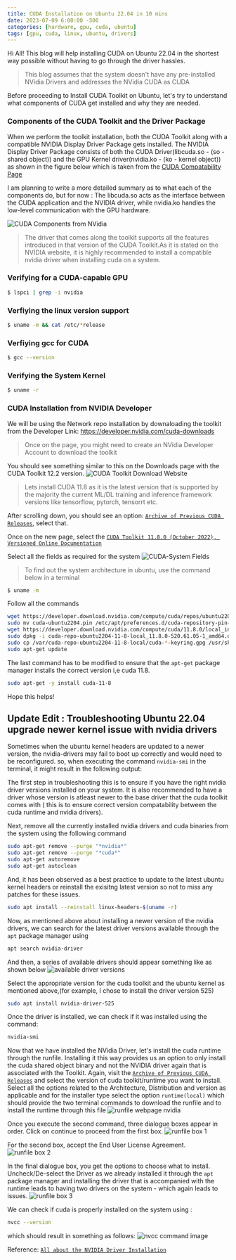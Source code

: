 ```yaml
---
title: CUDA Installation on Ubuntu 22.04 in 10 mins
date: 2023-07-09 6:00:00 -500
categories: [hardware, gpu, cuda, ubuntu]
tags: [gpu, cuda, linux, ubuntu, drivers]
---
```


Hi All! This blog will help installing CUDA on Ubuntu 22.04 in the shortest way possible without having to go through the driver hassles.

> This blog assumes that the system doesn't have any pre-installed NVidia Drivers and addresses the NVidia CUDA as CUDA

Before proceeding to Install CUDA Toolkit on Ubuntu, let's try to understand what components of CUDA get installed and why they are needed.

### Components of the CUDA Toolkit and the Driver Package
When we perform the toolkit installation, both the CUDA Toolkit along with a compatible NVIDIA Display Driver Package gets installed. The NVIDIA Display Driver Package consists of both the CUDA Driver(libcuda.so - (so - shared object)) and the GPU Kernel driver(nvidia.ko - (ko - kernel object)) as shown in the figure below which is taken from the [CUDA Compatability Page](https://docs.nvidia.com/deploy/cuda-compatibility/)

I am planning to write a more detailed summary as to what each of the components do, but for now : The libcuda.so acts as the interface between the CUDA application and the NVIDIA driver, while nvidia.ko handles the low-level communication with the GPU hardware.

![CUDA Components from NVidia](https://docs.nvidia.com/deploy/cuda-compatibility/graphics/CUDA-components.png)

> The driver that comes along the toolkit supports all the features introduced in that version of the CUDA Toolkit.As it is stated on the NVIDIA website, it is highly recommended to install a compatible nvidia driver when installing cuda on a system.


### Verifying for a CUDA-capable GPU  

```bash
$ lspci | grep -i nvidia
```
### Verfiying the linux version support 

```bash
$ uname -m && cat /etc/*release
```
### Verfiying gcc for CUDA

```bash
$ gcc --version
```
### Verifying the System Kernel 

```bash
$ uname -r
```
### CUDA Installation from NVIDIA Developer 

 We will be using the Network repo installation by downaloading the toolkit from the Developer Link: https://developer.nvidia.com/cuda-downloads

> Once on the page, you might need to create an NVidia Developer Account to download the toolkit

You should see something similar to this on the Downloads page with the CUDA Toolkit 12.2 version.
![CUDA Toolkit Download Website](/assets/img/07-09-cuda-installation/07-09-cuda-installation-11-8-website.png)

> Lets install CUDA 11.8 as it is the latest version that is supported by the majority the current ML/DL training and inference framework versions like tensorflow, pytorch, tensorrt etc. 

After scrolling down, you should see an option: 
[`Archive of Previous CUDA Releases`](https://developer.nvidia.com/cuda-toolkit-archive), select that. 

Once on the new page, select the [`CUDA Toolkit 11.8.0 (October 2022), Versioned Online Documentation`](https://developer.nvidia.com/cuda-11-8-0-download-archive)

Select all the fields as required for the system 
![CUDA-System Fields ](/assets/img/07-09-cuda-installation/07-09-cuda-installation-11-8-fields.png)

 > To find out the system architecture in ubuntu, use the command below in a terminal 

```bash
$ uname -m
```
Follow all the commands 
```bash 
wget https://developer.download.nvidia.com/compute/cuda/repos/ubuntu2204/x86_64/cuda-ubuntu2204.pin
sudo mv cuda-ubuntu2204.pin /etc/apt/preferences.d/cuda-repository-pin-600
wget https://developer.download.nvidia.com/compute/cuda/11.8.0/local_installers/cuda-repo-ubuntu2204-11-8-local_11.8.0-520.61.05-1_amd64.deb
sudo dpkg -i cuda-repo-ubuntu2204-11-8-local_11.8.0-520.61.05-1_amd64.deb
sudo cp /var/cuda-repo-ubuntu2204-11-8-local/cuda-*-keyring.gpg /usr/share/keyrings/
sudo apt-get update
```
The last command has to be modified to ensure that the `apt-get` package manager installs the correct version i,e cuda 11.8.

```bash 
sudo apt-get -y install cuda-11-8
```

Hope this helps! 

## Update Edit : Troubleshooting Ubuntu 22.04 upgrade newer kernel issue with nvidia drivers 

Sometimes when the ubuntu kernel headers are updated to a newer version, the nvidia-drivers may fail to boot up correctly and would need to be reconfigured. so, when executing the command `nvidia-smi` in the terminal, it might result in the following output: 

The first step in troubleshooting this is to ensure if you have the right nvidia driver versions installed on your system. It is also recommended to have a driver whose version is atleast newer to the base driver that the cuda toolkit comes with ( this is to ensure correct version compatability between the cuda runtime and nvidia drivers). 

Next, remove all the currently installed nvidia drivers and cuda binaries from the system using the following command 

```bash
sudo apt-get remove --purge "*nvidia*"
sudo apt-get remove --purge "*cuda*"
sudo apt-get autoremove 
sudo apt-get autoclean 
```
And, it has been observed as a best practice to update to the latest ubuntu kernel headers or reinstall the exisitng latest version so not to miss any patches for these issues. 

```bash
sudo apt install --reinstall linux-headers-$(uname -r)
```

Now, as mentioned above about installing a newer version of the nvidia drivers, we can search for the latest driver versions available through the `apt` package manager using 

```bash 
apt search nvidia-driver
```
And then, a series of available drivers should appear something like as shown below
![available driver versions](/assets/img/07-09-cuda-installation/07-09-cuda-installation-11-8-drivers-linux.png)

Select the appropriate version for the cuda toolkit and the ubuntu kernel as mentioned above,(for example, I chose to install the driver version 525)
```bash 
sudo apt install nvidia-driver-525
```
Once the driver is installed, we can check if it was installed using the command:
```bash 
nvidia-smi
```
Now that we have installed the NVidia Driver, let's install the cuda runtime through the runfile. Installing it this way provides us an option to only install the 
cuda shared object binary and not the NVIDIA driver again that is associated with the Toolkit. Again, visit the [`Archive of Previous CUDA Releases`](https://developer.nvidia.com/cuda-toolkit-archive) and select the version of cuda toolkit/runtime you want to install. 
Select all the options related to the Architecture, Distribution and version as applicable and for the installer type select the option `runtime(local)`
which should provide the two terminal commands to download the runfile and to install the runtime through this file
![runfile webpage nvidia](/assets/img/07-09-cuda-installation/07-09-cuda-installation-11-8-runfile-webpage.png)

Once you execute the second command, three dialogue boxes appear in order.
Click on continue to proceed from the first box.
![runfile box 1](/assets/img/07-09-cuda-installation/07-09-cuda-installation-11-8-runfile-img1.png)

For the second box, accept the End User License Agreement.
![runfile box 2](/assets/img/07-09-cuda-installation/07-09-cuda-installation-11-8-runfile-img2.png)

In the final dialogue box, you get the options to choose what to install. Uncheck/De-select the Driver as we already installed it through the `apt` package manager and installing the driver that is accompanied with the runtime leads to having two drivers on the system - which again leads to issues.
![runfile box 3](/assets/img/07-09-cuda-installation/07-09-cuda-installation-11-8-runfile-img3.png)

We can check if cuda is properly installed on the system using : 
```bash 
nvcc --version
```
which should result in something as follows: 
![nvcc command image](/assets/img/07-09-cuda-installation/07-09-cuda-installation-11-8-nvcc.png)

Reference: [`All about the NVIDIA Driver Installation`](https://actruce.com/en/all-about-the-nvidia-driver-installation/)




